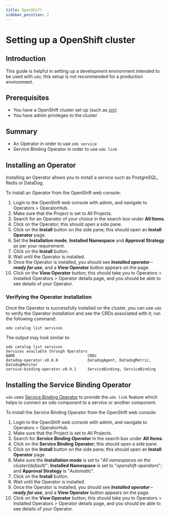 ```yaml
---
title: OpenShift
sidebar_position: 2
---
```


# Setting up a OpenShift cluster

## Introduction
This guide is helpful in setting up a development environment intended to be used with `odo`; this setup is not recommended for a production environment.

## Prerequisites
* You have a OpenShift cluster set up (such as [crc](https://crc.dev/crc/#installing-codeready-containers_gsg))
* You have admin privileges to the cluster

## Summary
* An Operator in order to use `odo service`
* Service Binding Operator in order to use `odo link`

## Installing an Operator

Installing an Operator allows you to install a service such as PostgreSQL, Redis or DataDog.

To install an Operator from the OpenShift web console:
1. Login to the OpenShift web console with admin, and navigate to Operators > OperatorHub.
2. Make sure that the Project is set to All Projects.
3. Search for an Operator of your choice in the search box under **All Items**.
4. Click on the Operator; this should open a side pane.
5. Click on the **Install** button on the side pane; this should open an **Install Operator** page.
6. Set the **Installation mode**, **Installed Namespace** and **Approval Strategy** as per your requirement.
7. Click on the **Install** button.
8. Wait until the Operator is installed.
9. Once the Operator is installed, you should see _**Installed operator - ready for use**_, and a **View Operator** button appears on the page.
10. Click on the **View Operator** button; this should take you to Operators > Installed Operators > Operator details page, and you should be able to see details of your Operator.

### Verifying the Operator installation

Once the Operator is successfully installed on the cluster, you can use `odo` to verify the Operator installation and see the CRDs associated with it; run the following command:

```shell
odo catalog list services
```

The output may look similar to:

```shell
odo catalog list services
Services available through Operators
NAME                                CRDs
datadog-operator.v0.6.0             DatadogAgent, DatadogMetric, DatadogMonitor
service-binding-operator.v0.9.1     ServiceBinding, ServiceBinding
```

## Installing the Service Binding Operator
`odo` uses [Service Binding Operator](https://operatorhub.io/operator/service-binding-operator) to provide the `odo link` feature which helps to connect an odo component to a service or another component.

To install the Service Binding Operator from the OpenShift web console:
1. Login to the OpenShift web console with admin, and navigate to Operators > OperatorHub.
2. Make sure that the Project is set to All Projects.
3. Search for _**Service Binding Operator**_ in the search box under **All Items**.
4. Click on the **Service Binding Operator**; this should open a side pane.
5. Click on the **Install** button on the side pane; this should open an **Install Operator** page.
6. Make sure the **Installation mode** is set to "_All namespaces on the cluster(default)_"; **Installed Namespace** is set to "_openshift-operators_"; and **Approval Strategy** is "_Automatic_".
7. Click on the **Install** button.
8. Wait until the Operator is installed.
9. Once the Operator is installed, you should see **_Installed operator - ready for use_**, and a **View Operator** button appears on the page.
10. Click on the **View Operator** button; this should take you to Operators > Installed Operators > Operator details page, and you should be able to see details of your Operator.

